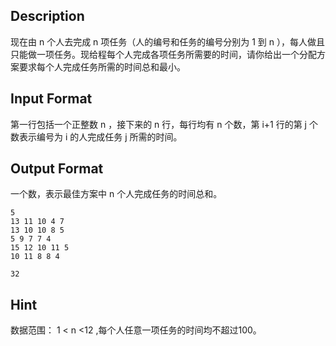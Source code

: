 ## Description

<p>现在由 n 个人去完成 n 项任务（人的编号和任务的编号分别为 1 到 n ），每人做且只能做一项任务。现给程每个人完成各项任务所需要的时间，请你给出一个分配方案要求每个人完成任务所需的时间总和最小。<br /></p>

## Input Format

<p>第一行包括一个正整数 n ，接下来的 n 行，每行均有 n 个数，第 i+1 行的第 j 个数表示编号为 i 的人完成任务 j 所需的时间。<br /></p>

## Output Format

<p>一个数，表示最佳方案中 n 个人完成任务的时间总和。<br /></p>

```input1
5
13 11 10 4 7
13 10 10 8 5
5 9 7 7 4
15 12 10 11 5
10 11 8 8 4
```
```output1
32
```
## Hint

<p>数据范围： 1 &lt; n &lt;12 ,每个人任意一项任务的时间均不超过100。<br /></p>
